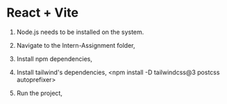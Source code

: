 # React + Vite

1. Node.js needs to be installed on the system.

2. Navigate to the Intern-Assignment folder, <cd intern-assignment>

3. Install npm dependencies, <npm install>

4. Install tailwind's dependencies, <npm install -D tailwindcss@3 postcss autoprefixer>

5. Run the project, <npm run dev>